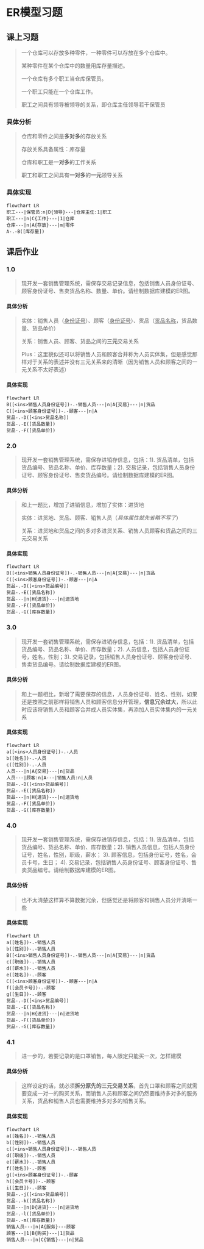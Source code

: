 # ER模型习题

## 课上习题

> 一个仓库可以存放多种零件，一种零件可以存放在多个仓库中。 
>
> 某种零件在某个仓库中的数量用库存量描述。
>
> 一个仓库有多个职工当仓库保管员。
>
> 一个职工只能在一个仓库工作。
>
> 职工之间具有领导被领导的关系，即仓库主任领导若干保管员

### 具体分析

> 仓库和零件之间是**多对多**的存放关系
>
> 存放关系具备属性：库存量
>
> 仓库和职工是**一对多**的工作关系
>
> 职工和职工之间具有**一对多**的**一元**领导关系



### 具体实现

```mermaid
flowchart LR
职工---|保管员:n|D{领导}---|仓库主任:1|职工
职工---|n|C{工作}---|1|仓库
仓库---|n|A{存放}---|m|零件
A-.-B([库存量])
```



## 课后作业

### 1.0

> 现开发一套销售管理系统，需保存交易记录信息，包括销售人员身份证号、顾客身份证号、售卖货品名称、数量、单价。请绘制数据库建模的ER图。

#### 具体分析

> 实体：销售人员（<u>身份证号</u>）、顾客（<u>身份证号</u>）、货品（<u>货品名称</u>，货品数量、货品单价）
>
> 关系：销售人员、顾客、货品之间的**三元**交易关系
>
> Plus：这里貌似还可以将销售人员和顾客合并称为人员实体集，但是感觉那样对于关系的表述并没有三元关系来的清晰（因为销售人员和顾客之间的一元关系不太好表述）

#### 具体实现

```mermaid
flowchart LR
B([<ins>销售人员身份证号])-.-销售人员---|n|A{交易}---|n|货品
C([<ins>顾客身份证号])-.-顾客---|n|A
货品-.-D([<ins>货品名称])
货品-.-E([货品数量])
货品-.-F([货品单价])
```



### 2.0

> 现开发一套销售管理系统，需保存进销存信息，包括：1). 货品清单，包括货品编号、货品名称、单价、库存数量；2). 交易记录，包括销售人员身份证号、顾客身份证号、售卖货品编号。请绘制数据库建模的ER图。

#### 具体分析

> 和上一题比，增加了进销信息，增加了实体：进货地
>
> 实体：进货地、货品、顾客、销售人员（*具体属性就先省略不写了*）
>
> 关系：进货地和货品之间的多对多进货关系、销售人员顾客和货品之间的三元交易关系

#### 具体实现

```mermaid
flowchart LR
B([<ins>销售人员身份证号])-.-销售人员---|n|A{交易}---|n|货品
C([<ins>顾客身份证号])-.-顾客---|n|A
货品-.-D([<ins>货品编号])
货品-.-E([货品名称])
货品---|n|H{进货}---|n|进货地
货品-.-F([货品单价])
货品-.-G([库存数量])
```



### 3.0

> 现开发一套销售管理系统，需保存进销存信息，包括：1). 货品清单，包括货品编号、货品名称、单价、库存数量；2). 人员信息，包括人员身份证号，姓名，性别；3). 交易记录，包括销售人员身份证号、顾客身份证号、售卖货品编号。请绘制数据库建模的ER图。

#### 具体分析

> 和上一题相比，新增了需要保存的信息，人员身份证号、姓名、性别，如果还是按照之前那样将销售人员和顾客信息分开管理，**信息冗余过大**，所以此时应该将销售人员和顾客合并成人员实体集，再添加人员实体集内的一元关系

#### 具体实现

```mermaid
flowchart LR
a([<ins>人员身份证号])-.-人员
b([姓名])-.-人员
c([性别])-.-人员
人员---|n|A{交易}---|n|货品
人员---|顾客:n|A---|销售人员:n|人员
货品-.-D([<ins>货品编号])
货品-.-E([货品名称])
货品---|n|H{进货}---|n|进货地
货品-.-F([货品单价])
货品-.-G([库存数量])
```

### 4.0

> 现开发一套销售管理系统，需保存进销存信息，包括：1). 货品清单，包括货品编号、货品名称、单价、库存数量；2). 销售人员信息，包括人员身份证号，姓名，性别，职级，薪水； 3). 顾客信息，包括身份证号，姓名，会员卡号，生日； 4). 交易记录，包括销售人员身份证号、顾客身份证号、售卖货品编号。请绘制数据库建模的ER图。

#### 具体分析

> 也不太清楚这样算不算数据冗余，但感觉还是将顾客和销售人员分开清晰一些

#### 具体实现

```mermaid
flowchart LR
a([姓名])-.-销售人员
b([性别])-.-销售人员
B([<ins>销售人员身份证号])-.-销售人员---|n|A{交易}---|n|货品
c([职级])-.-销售人员
d([薪水])-.-销售人员
e([姓名])-.-顾客
C([<ins>顾客身份证号])-.-顾客---|n|A
f([会员卡号])-.-顾客
g([生日])-.-顾客
货品-.-D([<ins>货品编号])
货品-.-E([货品名称])
货品---|n|H{进货}---|n|进货地
货品-.-F([货品单价])
货品-.-G([库存数量])
```



### 4.1

> 进一步的，若要记录的是口罩销售，每人限定只能买一次，怎样建模

#### 具体分析

> 这样设定的话，就必须**拆分原先的三元交易关系**，首先口罩和顾客之间就需要变成一对一的购买关系，而销售人员和顾客之间仍然要维持多对多的服务关系，货品和销售人员也需要维持多对多的销售关系。

#### 具体实现

```mermaid
flowchart LR
a([姓名])-.-销售人员
b([性别])-.-销售人员
c([<ins>销售人员身份证号])-.-销售人员
d([职级])-.-销售人员
e([薪水])-.-销售人员
f([姓名])-.-顾客
g([<ins>顾客身份证号])-.-顾客
h([会员卡号])-.-顾客
i([生日])-.-顾客
货品-.-j([<ins>货品编号])
货品-.-k([货品名称])
货品---|n|D{进货}---|n|进货地
货品-.-l([货品单价])
货品-.-m([库存数量])
销售人员---|n|A{服务}---顾客
顾客---|1|B{购买}---|1|货品
销售人员---|n|C{销售}---|n|货品
```

